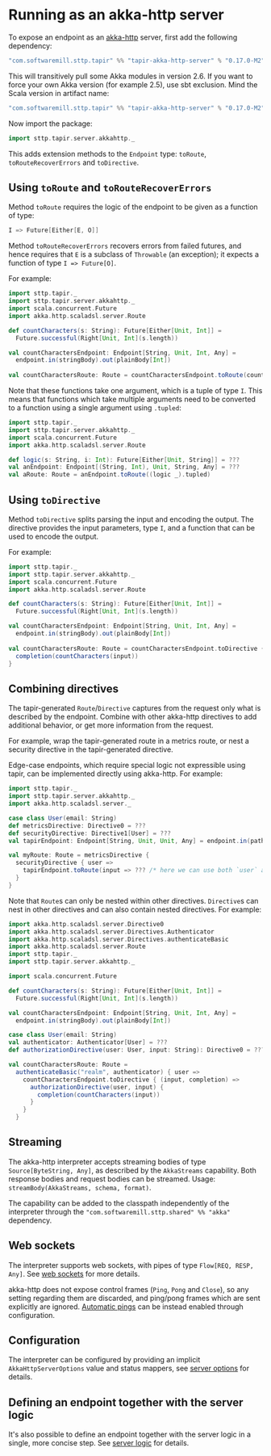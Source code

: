 # Running as an akka-http server

To expose an endpoint as an [akka-http](https://doc.akka.io/docs/akka-http/current/) server, first add the following 
dependency:

```scala
"com.softwaremill.sttp.tapir" %% "tapir-akka-http-server" % "0.17.0-M2"
```

This will transitively pull some Akka modules in version 2.6. If you want to force
your own Akka version (for example 2.5), use sbt exclusion.  Mind the Scala version in artifact name:

```scala
"com.softwaremill.sttp.tapir" %% "tapir-akka-http-server" % "0.17.0-M2" exclude("com.typesafe.akka", "akka-stream_2.12")
```

Now import the package:

```scala
import sttp.tapir.server.akkahttp._
```

This adds extension methods to the `Endpoint` type: `toRoute`, `toRouteRecoverErrors` and `toDirective`.

## Using `toRoute` and `toRouteRecoverErrors`

Method `toRoute` requires the logic of the endpoint to be given as a function of type:

```scala
I => Future[Either[E, O]]
```

Method `toRouteRecoverErrors` recovers errors from failed futures, and hence requires that `E` is a subclass of
`Throwable` (an exception); it expects a function of type `I => Future[O]`.

For example:

```scala
import sttp.tapir._
import sttp.tapir.server.akkahttp._
import scala.concurrent.Future
import akka.http.scaladsl.server.Route

def countCharacters(s: String): Future[Either[Unit, Int]] = 
  Future.successful(Right[Unit, Int](s.length))

val countCharactersEndpoint: Endpoint[String, Unit, Int, Any] = 
  endpoint.in(stringBody).out(plainBody[Int])
  
val countCharactersRoute: Route = countCharactersEndpoint.toRoute(countCharacters)
```

Note that these functions take one argument, which is a tuple of type `I`. This means that functions which take multiple 
arguments need to be converted to a function using a single argument using `.tupled`:

```scala
import sttp.tapir._
import sttp.tapir.server.akkahttp._
import scala.concurrent.Future
import akka.http.scaladsl.server.Route

def logic(s: String, i: Int): Future[Either[Unit, String]] = ???
val anEndpoint: Endpoint[(String, Int), Unit, String, Any] = ???  
val aRoute: Route = anEndpoint.toRoute((logic _).tupled)
```

## Using `toDirective`

Method `toDirective` splits parsing the input and encoding the output. The directive provides the
input parameters, type `I`, and a function that can be used to encode the output.

For example:

```scala
import sttp.tapir._
import sttp.tapir.server.akkahttp._
import scala.concurrent.Future
import akka.http.scaladsl.server.Route

def countCharacters(s: String): Future[Either[Unit, Int]] = 
  Future.successful(Right[Unit, Int](s.length))

val countCharactersEndpoint: Endpoint[String, Unit, Int, Any] = 
  endpoint.in(stringBody).out(plainBody[Int])
  
val countCharactersRoute: Route = countCharactersEndpoint.toDirective { (input, completion) =>
  completion(countCharacters(input))
}
```

## Combining directives

The tapir-generated `Route`/`Directive` captures from the request only what is described by the endpoint. Combine
with other akka-http directives to add additional behavior, or get more information from the request.

For example, wrap the tapir-generated route in a metrics route, or nest a security directive in the
tapir-generated directive.

Edge-case endpoints, which require special logic not expressible using tapir, can be implemented directly
using akka-http. For example:

```scala
import sttp.tapir._
import sttp.tapir.server.akkahttp._
import akka.http.scaladsl.server._

case class User(email: String)
def metricsDirective: Directive0 = ???
def securityDirective: Directive1[User] = ???
val tapirEndpoint: Endpoint[String, Unit, Unit, Any] = endpoint.in(path[String]("input"))

val myRoute: Route = metricsDirective {
  securityDirective { user =>
    tapirEndpoint.toRoute(input => ??? /* here we can use both `user` and `input` values */)
  }
}
```

Note that `Route`s can only be nested within other directives. `Directive`s can nest in other directives
and can also contain nested directives. For example:

```scala
import akka.http.scaladsl.server.Directive0
import akka.http.scaladsl.server.Directives.Authenticator
import akka.http.scaladsl.server.Directives.authenticateBasic
import akka.http.scaladsl.server.Route
import sttp.tapir._
import sttp.tapir.server.akkahttp._

import scala.concurrent.Future

def countCharacters(s: String): Future[Either[Unit, Int]] =
  Future.successful(Right[Unit, Int](s.length))

val countCharactersEndpoint: Endpoint[String, Unit, Int, Any] =
  endpoint.in(stringBody).out(plainBody[Int])

case class User(email: String)
val authenticator: Authenticator[User] = ???
def authorizationDirective(user: User, input: String): Directive0 = ???

val countCharactersRoute: Route =
  authenticateBasic("realm", authenticator) { user =>
    countCharactersEndpoint.toDirective { (input, completion) =>
      authorizationDirective(user, input) {
        completion(countCharacters(input))
      }
    }
  }
```

## Streaming

The akka-http interpreter accepts streaming bodies of type `Source[ByteString, Any]`, as described by the `AkkaStreams`
capability. Both response bodies and request bodies can be streamed. Usage: `streamBody(AkkaStreams, schema, format)`.

The capability can be added to the classpath independently of the interpreter through the 
`"com.softwaremill.sttp.shared" %% "akka"` dependency.

## Web sockets

The interpreter supports web sockets, with pipes of type `Flow[REQ, RESP, Any]`. See [web sockets](../endpoint/websockets.md) 
for more details.

akka-http does not expose control frames (`Ping`, `Pong` and `Close`), so any setting regarding them are discarded, and
ping/pong frames which are sent explicitly are ignored. [Automatic pings](https://doc.akka.io/docs/akka-http/current/server-side/websocket-support.html#automatic-keep-alive-ping-support) 
can be instead enabled through configuration.

## Configuration

The interpreter can be configured by providing an implicit `AkkaHttpServerOptions` value and status mappers, see
[server options](options.md) for details.

## Defining an endpoint together with the server logic

It's also possible to define an endpoint together with the server logic in a single, more concise step. See
[server logic](logic.md) for details.
